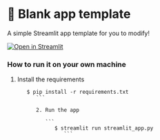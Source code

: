 # 🎈 Blank app template

A simple Streamlit app template for you to modify!

[![Open in Streamlit](https://static.streamlit.io/badges/streamlit_badge_black_white.svg)](https://blank-app-template.streamlit.app/)

### How to run it on your own machine

1. Install the requirements

   ```
      $ pip install -r requirements.txt
         ```

         2. Run the app

            ```
               $ streamlit run streamlit_app.py
                  ```
                  